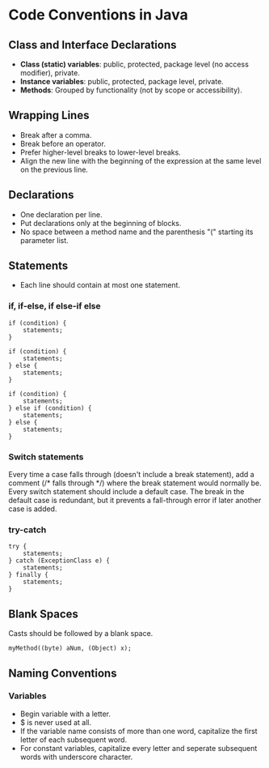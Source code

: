 # Code Conventions in Java

## Class and Interface Declarations
* **Class (static) variables**: public, protected, package level (no access modifier), private.
* **Instance variables**: public, protected, package level, private.
* **Methods**: Grouped by functionality (not by scope or accessibility).

## Wrapping Lines
* Break after a comma.
* Break before an operator.
* Prefer higher-level breaks to lower-level breaks.
* Align the new line with the beginning of the expression at the same level on the previous line.

## Declarations
* One declaration per line.
* Put declarations only at the beginning of blocks.
* No space between a method name and the parenthesis "(" starting its parameter list.

## Statements
* Each line should contain at most one statement.
### if, if-else, if else-if else
~~~
if (condition) {
    statements;
}

if (condition) {
    statements;
} else {
    statements;
}

if (condition) {
    statements;
} else if (condition) {
    statements;
} else {
    statements;
}
~~~
### Switch statements
Every time a case falls through (doesn't include a break statement), add a comment (/* falls through */) where the break statement would normally be.  
Every switch statement should include a default case. The break in the default case is redundant, but it prevents a fall-through error if later another case is added.
### try-catch
~~~
try {
    statements;
} catch (ExceptionClass e) {
    statements;
} finally {
    statements;
}
~~~

## Blank Spaces
Casts should be followed by a blank space.
~~~
myMethod((byte) aNum, (Object) x);
~~~

## Naming Conventions
### Variables
* Begin variable with a letter.
* $ is never used at all.
* If the variable name consists of more than one word, capitalize the first letter of each subsequent word.
* For constant variables, capitalize every letter and seperate subsequent words with underscore character.

